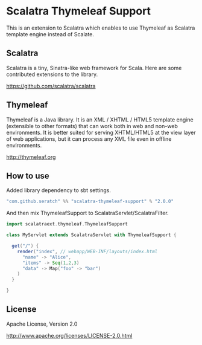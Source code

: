 # Scalatra Thymeleaf Support

This is an extension to Scalatra which enables to use Thymeleaf as Scalatra template engine instead of Scalate.

## Scalatra 

Scalatra is a tiny, Sinatra-like web framework for Scala. Here are some contributed extensions to the library.

https://github.com/scalatra/scalatra

## Thymeleaf

Thymeleaf is a Java library. It is an XML / XHTML / HTML5 template engine (extensible to other formats) that can work both in web and non-web environments. It is better suited for serving XHTML/HTML5 at the view layer of web applications, but it can process any XML file even in offline environments.

http://thymeleaf.org

## How to use

Added library dependency to sbt settings.

```scala
"com.github.seratch" %% "scalatra-thymeleaf-support" % "2.0.0"
```

And then mix ThymeleafSupport to ScalatraServlet/ScalatraFilter.

```scala
import scalatraext.thymeleaf.ThymeleafSupport

class MyServlet extends ScalatraServlet with ThymeleafSupport {

  get("/") {
    render("index", // webapp/WEB-INF/layouts/index.html
      "name" -> "Alice",
      "items" -> Seq(1,2,3)
      "data" -> Map("foo" -> "bar")
    )
  }

}
```

## License

Apache License, Version 2.0

http://www.apache.org/licenses/LICENSE-2.0.html

